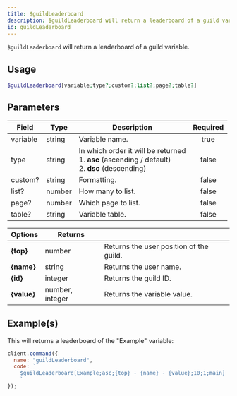 ```yaml
---
title: $guildLeaderboard
description: $guildLeaderboard will return a leaderboard of a guild variable.
id: guildLeaderboard
---
```


`$guildLeaderboard` will return a leaderboard of a guild variable.

## Usage

```php
$guildLeaderboard[variable;type?;custom?;list?;page?;table?]
```

## Parameters

| Field    | Type   | Description                                                                                               | Required |
| -------- | ------ | --------------------------------------------------------------------------------------------------------- | :------: |
| variable | string | Variable name.                                                                                            |   true   |
| type     | string | In which order it will be returned <br /> 1. **asc** (ascending / default) <br /> 2. **dsc** (descending) |  false   |
| custom?  | string | Formatting.                                                                                               |  false   |
| list?    | number | How many to list.                                                                                         |  false   |
| page?    | number | Which page to list.                                                                                       |  false   |
| table?   | string | Variable table.                                                                                           |  false   |

| Options     | Returns         |                                         |
| ----------- | --------------- | --------------------------------------- |
| **{top}**   | number          | Returns the user position of the guild. |
| **{name}**  | string          | Returns the user name.                  |
| **{id}**    | integer         | Returns the guild ID.                   |
| **{value}** | number, integer | Returns the variable value.             |

## Example(s)

This will returns a leaderboard of the "Example" variable:

```javascript
client.command({
  name: "guildLeaderboard",
  code: `
    $guildLeaderboard[Example;asc;{top} - {name} - {value};10;1;main]
    `
});
```
